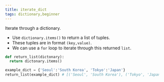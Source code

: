 ```yaml
---
title: iterate_dict
tags: dictionary,beginner
---
```


Iterate through a dictionary.

- Use `dictionary.items()` to return a list of tuples.
- These tuples are in format `(key,value)`.
- We can use a `for` loop to iterate through this returned `list`.

```py
def return_list(dictonary):
  return dictonary.items()
```

```py
example_dict = {'Seoul':'South Korea', 'Tokyo':'Japan'} 
return_list(example_dict) # [('Seoul', 'South Korea'), ('Tokyo', 'Japan')]
```

